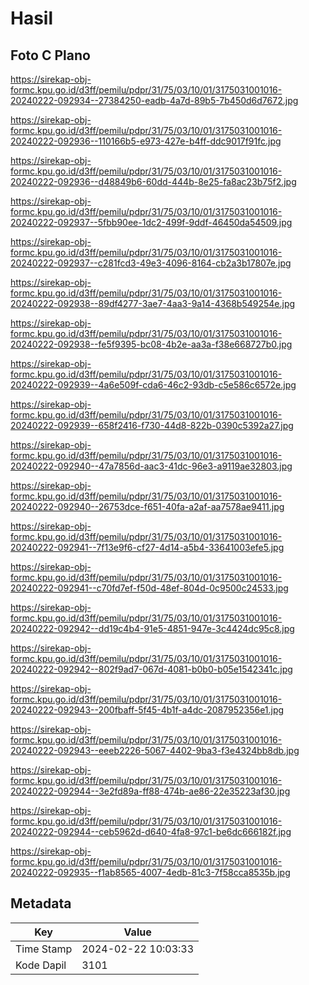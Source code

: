 # Hasil

## Foto C Plano

https://sirekap-obj-formc.kpu.go.id/d3ff/pemilu/pdpr/31/75/03/10/01/3175031001016-20240222-092934--27384250-eadb-4a7d-89b5-7b450d6d7672.jpg

https://sirekap-obj-formc.kpu.go.id/d3ff/pemilu/pdpr/31/75/03/10/01/3175031001016-20240222-092936--110166b5-e973-427e-b4ff-ddc9017f91fc.jpg

https://sirekap-obj-formc.kpu.go.id/d3ff/pemilu/pdpr/31/75/03/10/01/3175031001016-20240222-092936--d48849b6-60dd-444b-8e25-fa8ac23b75f2.jpg

https://sirekap-obj-formc.kpu.go.id/d3ff/pemilu/pdpr/31/75/03/10/01/3175031001016-20240222-092937--5fbb90ee-1dc2-499f-9ddf-46450da54509.jpg

https://sirekap-obj-formc.kpu.go.id/d3ff/pemilu/pdpr/31/75/03/10/01/3175031001016-20240222-092937--c281fcd3-49e3-4096-8164-cb2a3b17807e.jpg

https://sirekap-obj-formc.kpu.go.id/d3ff/pemilu/pdpr/31/75/03/10/01/3175031001016-20240222-092938--89df4277-3ae7-4aa3-9a14-4368b549254e.jpg

https://sirekap-obj-formc.kpu.go.id/d3ff/pemilu/pdpr/31/75/03/10/01/3175031001016-20240222-092938--fe5f9395-bc08-4b2e-aa3a-f38e668727b0.jpg

https://sirekap-obj-formc.kpu.go.id/d3ff/pemilu/pdpr/31/75/03/10/01/3175031001016-20240222-092939--4a6e509f-cda6-46c2-93db-c5e586c6572e.jpg

https://sirekap-obj-formc.kpu.go.id/d3ff/pemilu/pdpr/31/75/03/10/01/3175031001016-20240222-092939--658f2416-f730-44d8-822b-0390c5392a27.jpg

https://sirekap-obj-formc.kpu.go.id/d3ff/pemilu/pdpr/31/75/03/10/01/3175031001016-20240222-092940--47a7856d-aac3-41dc-96e3-a9119ae32803.jpg

https://sirekap-obj-formc.kpu.go.id/d3ff/pemilu/pdpr/31/75/03/10/01/3175031001016-20240222-092940--26753dce-f651-40fa-a2af-aa7578ae9411.jpg

https://sirekap-obj-formc.kpu.go.id/d3ff/pemilu/pdpr/31/75/03/10/01/3175031001016-20240222-092941--7f13e9f6-cf27-4d14-a5b4-33641003efe5.jpg

https://sirekap-obj-formc.kpu.go.id/d3ff/pemilu/pdpr/31/75/03/10/01/3175031001016-20240222-092941--c70fd7ef-f50d-48ef-804d-0c9500c24533.jpg

https://sirekap-obj-formc.kpu.go.id/d3ff/pemilu/pdpr/31/75/03/10/01/3175031001016-20240222-092942--dd19c4b4-91e5-4851-947e-3c4424dc95c8.jpg

https://sirekap-obj-formc.kpu.go.id/d3ff/pemilu/pdpr/31/75/03/10/01/3175031001016-20240222-092942--802f9ad7-067d-4081-b0b0-b05e1542341c.jpg

https://sirekap-obj-formc.kpu.go.id/d3ff/pemilu/pdpr/31/75/03/10/01/3175031001016-20240222-092943--200fbaff-5f45-4b1f-a4dc-2087952356e1.jpg

https://sirekap-obj-formc.kpu.go.id/d3ff/pemilu/pdpr/31/75/03/10/01/3175031001016-20240222-092943--eeeb2226-5067-4402-9ba3-f3e4324bb8db.jpg

https://sirekap-obj-formc.kpu.go.id/d3ff/pemilu/pdpr/31/75/03/10/01/3175031001016-20240222-092944--3e2fd89a-ff88-474b-ae86-22e35223af30.jpg

https://sirekap-obj-formc.kpu.go.id/d3ff/pemilu/pdpr/31/75/03/10/01/3175031001016-20240222-092944--ceb5962d-d640-4fa8-97c1-be6dc666182f.jpg

https://sirekap-obj-formc.kpu.go.id/d3ff/pemilu/pdpr/31/75/03/10/01/3175031001016-20240222-092935--f1ab8565-4007-4edb-81c3-7f58cca8535b.jpg


## Metadata

| Key        | Value               |
| ---------- | ------------------- |
| Time Stamp | 2024-02-22 10:03:33 |
| Kode Dapil | 3101                |



